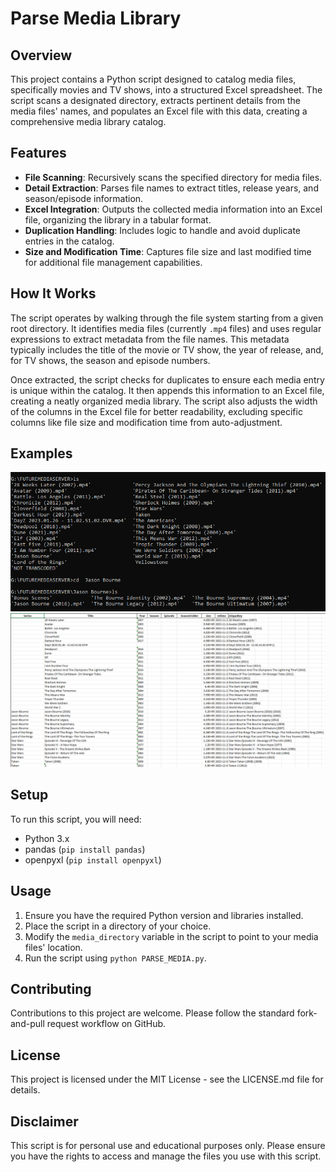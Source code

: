 # Parse Media Library

## Overview

This project contains a Python script designed to catalog media files, specifically movies and TV shows, into a structured Excel spreadsheet. The script scans a designated directory, extracts pertinent details from the media files' names, and populates an Excel file with this data, creating a comprehensive media library catalog.

## Features

- **File Scanning**: Recursively scans the specified directory for media files.
- **Detail Extraction**: Parses file names to extract titles, release years, and season/episode information.
- **Excel Integration**: Outputs the collected media information into an Excel file, organizing the library in a tabular format.
- **Duplication Handling**: Includes logic to handle and avoid duplicate entries in the catalog.
- **Size and Modification Time**: Captures file size and last modified time for additional file management capabilities.

## How It Works

The script operates by walking through the file system starting from a given root directory. It identifies media files (currently `.mp4` files) and uses regular expressions to extract metadata from the file names. This metadata typically includes the title of the movie or TV show, the year of release, and, for TV shows, the season and episode numbers.

Once extracted, the script checks for duplicates to ensure each media entry is unique within the catalog. It then appends this information to an Excel file, creating a neatly organized media library. The script also adjusts the width of the columns in the Excel file for better readability, excluding specific columns like file size and modification time from auto-adjustment.

## Examples

![File Directory](img/img(1).png)
![Spreadsheet](img/img(2).png)

## Setup

To run this script, you will need:

- Python 3.x
- pandas (`pip install pandas`)
- openpyxl (`pip install openpyxl`)

## Usage

1. Ensure you have the required Python version and libraries installed.
2. Place the script in a directory of your choice.
3. Modify the `media_directory` variable in the script to point to your media files' location.
4. Run the script using `python PARSE_MEDIA.py`.

## Contributing

Contributions to this project are welcome. Please follow the standard fork-and-pull request workflow on GitHub.

## License

This project is licensed under the MIT License - see the LICENSE.md file for details.

## Disclaimer

This script is for personal use and educational purposes only. Please ensure you have the rights to access and manage the files you use with this script.
